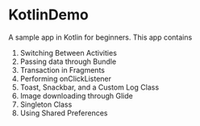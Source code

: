# KotlinDemo
A sample app in Kotlin for beginners.
This app contains 
01. Switching Between Activities
02. Passing data through Bundle
03. Transaction in Fragments
04. Performing onClickListener
05. Toast, Snackbar, and a Custom Log Class
06. Image downloading through Glide
07. Singleton Class
08. Using Shared Preferences
